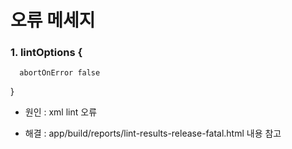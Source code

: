 # 오류 메세지
### 1. lintOptions {
      abortOnError false
   }
- 원인 : xml lint 오류

- 해결 : app/build/reports/lint-results-release-fatal.html 내용 참고

